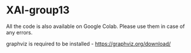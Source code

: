# XAI-group13

All the code is also available on Google Colab. Please use them in case of any errors.

graphviz is required to be installed - https://graphviz.org/download/
